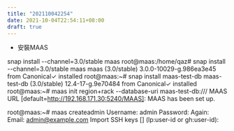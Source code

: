 ```yaml
---
title: "202110042254"
date: 2021-10-04T22:54:11+08:00
draft: true
---
```


* <a onclick="window.scrollTo({top: document.getElementById(1).offsetTop, behavior: 'smooth'})">安裝MAAS</a>

snap install --channel=3.0/stable maas
root@maas:/home/qaz# snap install --channel=3.0/stable maas
maas (3.0/stable) 3.0.0-10029-g.986ea3e45 from Canonical✓ installed
root@maas:~# snap install maas-test-db
maas-test-db (3.0/stable) 12.4-17-g.9e70484 from Canonical✓ installed
root@maas:~# maas init region+rack --database-uri maas-test-db:///
MAAS URL [default=http://192.168.171.30:5240/MAAS]: 
MAAS has been set up.             

root@maas:~# maas createadmin
Username: admin
Password: 
Again: 
Email: admin@example.com
Import SSH keys [] (lp:user-id or gh:user-id): 